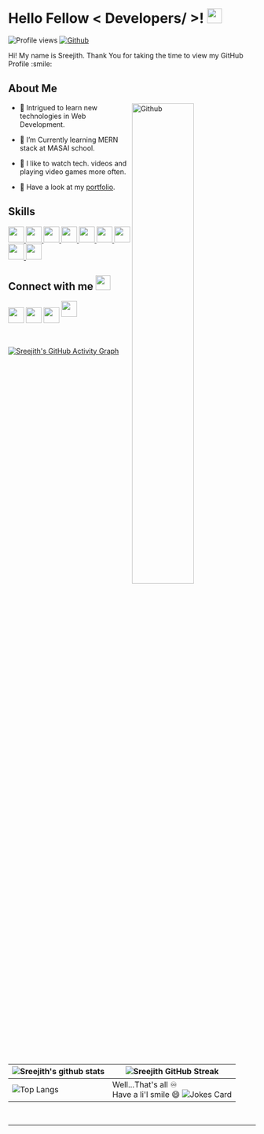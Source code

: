 
<p align="center">
<h1> Hello Fellow < Developers/ >! <img src = "https://raw.githubusercontent.com/MartinHeinz/MartinHeinz/master/wave.gif" width = "30px"> </h1>
</p>


![Profile views](https://visitor-badge.glitch.me/badge?page_id=SreejithSKumarGit.SreejithSKumarGit)
[![Github](https://img.shields.io/github/followers/SreejithSKumarGit?label=Follow&style=social)](https://github.com/SreejithSKumarGit)

<div size='20px'> Hi! My name is Sreejith. Thank You for taking the time to view my GitHub Profile :smile: 
</div>

<h2> About Me </h2>

<img width="50%" align="right" alt="Github" src="https://media0.giphy.com/media/KDDpcKigbfFpnejZs6/giphy.gif?cid=ecf05e47oy6f4zjs8g1qoiystc56cu7r9tb8a1fe76e05oty&rid=giphy.gif" />


- 🔭 Intrigued to learn new technologies in Web Development.

- 🌱 I’m Currently learning MERN stack at MASAI school.

- 💞️ I like to watch tech. videos and playing video games more often.

- 💬 Have a look at my [portfolio](https://sreejith-s-kumar.netlify.app/).

<h2> Skills </h2>
  <a href= https://github.com/SreejithSKumarGit?tab=repositories> <img width ='32px' src ='https://raw.githubusercontent.com/rahulbanerjee26/githubAboutMeGenerator/main/icons/mongodb.svg'> </a>
   <a href= https://github.com/SreejithSKumarGit?tab=repositories> <img width ='32px' src ='https://raw.githubusercontent.com/rahulbanerjee26/githubAboutMeGenerator/main/icons/express.svg'> </a>
<a href= https://github.com/SreejithSKumarGit?tab=repositories> <img width ='32px' src ='https://raw.githubusercontent.com/rahulbanerjee26/githubAboutMeGenerator/main/icons/reactjs.svg'> </a>
   <a href= https://github.com/SreejithSKumarGit?tab=repositories> <img width ='32px' src ='https://raw.githubusercontent.com/rahulbanerjee26/githubAboutMeGenerator/main/icons/nodejs.svg'> </a>
  <a href= https://github.com/SreejithSKumarGit?tab=repositories> <img width ='32px' src ='https://raw.githubusercontent.com/rahulbanerjee26/githubAboutMeGenerator/main/icons/redux.svg'> </a>
  <a href= https://github.com/SreejithSKumarGit?tab=repositories> <img width ='32px' src ='https://raw.githubusercontent.com/rahulbanerjee26/githubAboutMeGenerator/main/icons/typescript.svg'> </a>
<a href= https://github.com/SreejithSKumarGit?tab=repositories> <img width ='32px' src ='https://raw.githubusercontent.com/rahulbanerjee26/githubAboutMeGenerator/main/icons/javascript.svg'> </a>
<a href= https://github.com/SreejithSKumarGit?tab=repositories> <img width ='32px' src ='https://raw.githubusercontent.com/rahulbanerjee26/githubAboutMeGenerator/main/icons/css.svg'> </a>
<a href= https://github.com/SreejithSKumarGit?tab=repositories> <img width ='32px' src ='https://raw.githubusercontent.com/rahulbanerjee26/githubAboutMeGenerator/main/icons/html.svg'> </a>


<h2> Connect with me <img src='https://raw.githubusercontent.com/ShahriarShafin/ShahriarShafin/main/Assets/handshake.gif' width=30px > </h2>
<a href = 'https://www.linkedin.com/in/sreejith-s-kumar-5256b216b/'> <img width = '32px' align= 'center' src="https://raw.githubusercontent.com/rahulbanerjee26/githubAboutMeGenerator/main/icons/linked-in-alt.svg"/></a> 
<a href = 'https://twitter.com/SreejithKumar80'> <img width = '32px' align= 'center' src="https://raw.githubusercontent.com/rahulbanerjee26/githubAboutMeGenerator/main/icons/twitter.svg"/></a> 
<a href = 'https://sreejith-s-kumar.netlify.app/'> <img width = '32px' align= 'center' src="https://raw.githubusercontent.com/rahulbanerjee26/githubAboutMeGenerator/main/icons/portfolio.png"/></a> 
<a href = 'https://www.github.com/SreejithSKumarGit'> <img width = '32px' text-align= 'center' src="https://raw.githubusercontent.com/rahulbanerjee26/githubAboutMeGenerator/main/icons/github.svg"/></a>
  
<br>
<br>
  <br>
  
[![Sreejith's GitHub Activity Graph](https://activity-graph.herokuapp.com/graph?username=SreejithSKumarGit&theme=tokyonight)](https://git.io/praveenscience)

| ![Sreejith's github stats](https://github-readme-stats.vercel.app/api?username=SreejithSKumarGit&show_icons=true&theme=tokyonight) | ![Sreejith GitHub Streak](https://github-readme-streak-stats.herokuapp.com/?user=SreejithSKumarGit&theme=tokyonight) |
| --- | --- |
| ![Top Langs](https://github-readme-stats.vercel.app/api/top-langs/?username=SreejithSKumarGit&theme=tokyonight) | Well...That's all ♾️ <br> Have a li'l smile 😄 ![Jokes Card](https://readme-jokes.vercel.app/api?theme=tokyonight)|




<br>


-----
